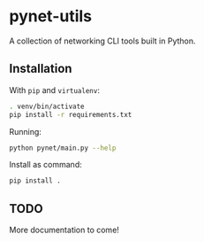 # pynet-utils

A collection of networking CLI tools built in Python.

## Installation

With `pip` and `virtualenv`:

```bash
. venv/bin/activate
pip install -r requirements.txt
```

Running:
```bash
python pynet/main.py --help
```

Install as command:
```bash
pip install .
```

## TODO

More documentation to come!

